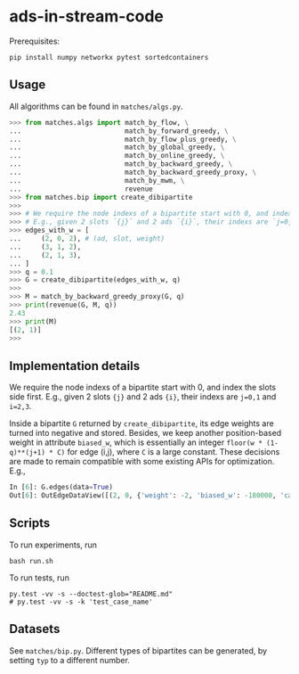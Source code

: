 # ads-in-stream-code

Prerequisites:
```
pip install numpy networkx pytest sortedcontainers
```

## Usage

All algorithms can be found in `matches/algs.py`.

```python
>>> from matches.algs import match_by_flow, \
...                          match_by_forward_greedy, \
...                          match_by_flow_plus_greedy, \
...                          match_by_global_greedy, \
...                          match_by_online_greedy, \
...                          match_by_backward_greedy, \
...                          match_by_backward_greedy_proxy, \
...                          match_by_mwm, \
...                          revenue
>>> from matches.bip import create_dibipartite
>>> 
>>> # We require the node indexs of a bipartite start with 0, and index the slots side first.
>>> # E.g., given 2 slots `{j}` and 2 ads `{i}`, their indexs are `j=0,1` and `i=2,3`.
>>> edges_with_w = [ 
...     (2, 0, 2), # (ad, slot, weight)
...     (3, 1, 2),
...     (2, 1, 3),
... ]
>>> q = 0.1
>>> G = create_dibipartite(edges_with_w, q)
>>> 
>>> M = match_by_backward_greedy_proxy(G, q)
>>> print(revenue(G, M, q))
2.43
>>> print(M)
[(2, 1)]
>>> 
```

## Implementation details

We require the node indexs of a bipartite start with 0, and 
index the slots side first.
E.g., given 2 slots `{j}` and 2 ads `{i}`, 
their indexs are `j=0,1` and `i=2,3`.

Inside a bipartite `G` returned by `create_dibipartite`,
its edge weights are turned into negative and stored.
Besides, we keep another position-based weight in attribute `biased_w`, 
which is essentially an integer `floor(w * (1-q)**(j+1) * C)` for edge (i,j),
where `C` is a large constant.
These decisions are made to remain compatible with some existing APIs for optimization.
E.g.,

```python
In [6]: G.edges(data=True)
Out[6]: OutEdgeDataView([(2, 0, {'weight': -2, 'biased_w': -180000, 'capacity': 1}), (2, 1, {'weight': -3, 'biased_w': -243000, 'capacity': 1}), (3, 1, {'weight': -2, 'biased_w': -162000, 'capacity': 1})])
```


## Scripts

To run experiments, run
```
bash run.sh
```

To run tests, run
```
py.test -vv -s --doctest-glob="README.md"
# py.test -vv -s -k 'test_case_name'
```

## Datasets

See `matches/bip.py`.
Different types of bipartites can be generated, by setting `typ` to a different number.



